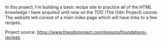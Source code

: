 In this project, I'm building a basic recipe site to practice all of the HTML knowledge I have acquired until now on the TOD (The Odin Project) course.
The website will consist of a main index page which will have links to a few recipes.

Project source: https://www.theodinproject.com/lessons/foundations-recipes